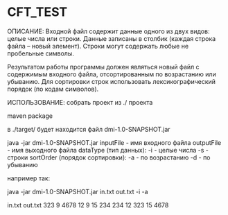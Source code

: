 # CFT_TEST

ОПИСАНИЕ:
Входной файл содержит данные одного из двух видов: целые числа или строки. Данные записаны
в столбик (каждая строка файла – новый элемент). Строки могут содержать любые не пробельные
символы.

Результатом работы программы должен являться новый файл с содержимым входного файла,
отсортированным по возрастанию или убыванию. Для сортировки строк использовать
лексикографический порядок (по кодам символов).


ИСПОЛЬЗОВАНИЕ:
собрать проект из ./ проекта

maven package

в ./target/ будет находится файл dmi-1.0-SNAPSHOT.jar

java -jar dmi-1.0-SNAPSHOT.jar <inputFile> <outputFile> <dataType> <sortOrder>
inputFile - имя входного файла
outputFile -  имя выходного файла
dataType (тип данных):
    -i - целые числа
    -s - строки
sortOrder (порядок сортировки):
    -a -  по возрастанию
    -d - по убыванию

например так:

java -jar dmi-1.0-SNAPSHOT.jar in.txt out.txt -i -a


in.txt	out.txt
323	9
4678	12
9	15
234	234
12	323
15	4678
